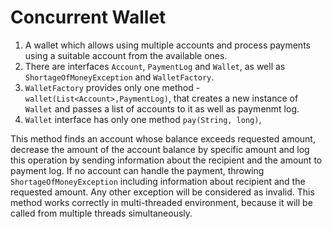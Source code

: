 # Concurrent Wallet

1. A wallet which allows using multiple accounts and process payments using a suitable account from the available ones.
2. There are interfaces `Account`, `PaymentLog` and `Wallet`, as well as `ShortageOfMoneyException` and `WalletFactory`.
3. `WalletFactory` provides only one method - `wallet(List<Account>,PaymentLog)`, that creates a new instance of `Wallet` and passes a list of accounts to it as well as paymenmt log. 
4. `Wallet` interface has only one method `pay(String, long)`,

This method finds an account whose balance exceeds requested amount,
decrease the amount of the account balance by specific amount and log this operation by sending information about the recipient and the amount to payment log. If no account can handle the payment, throwing `ShortageOfMoneyException` including information about
recipient and the requested amount. Any other exception will be considered as
invalid. This method works
correctly in multi-threaded environment, because it will be called from multiple threads simultaneously.

